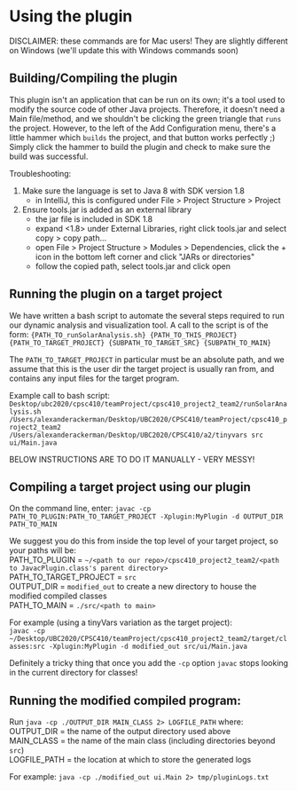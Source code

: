 # Using the plugin 
DISCLAIMER: these commands are for Mac users! They are slightly different on Windows (we'll update this with Windows commands soon)

## Building/Compiling the plugin

This plugin isn't an application that can be run on its own; it's a tool used to modify the source code of other Java projects.
Therefore, it doesn't need a Main file/method, and we shouldn't be clicking the green triangle that `runs` the project. 
However, to the left of the Add Configuration menu, there's a little hammer which `builds` the project, and that button works perfectly ;)
Simply click the hammer to build the plugin and check to make sure the build was successful.

Troubleshooting:
1. Make sure the language is set to Java 8 with SDK version 1.8 
    - in IntelliJ, this is configured under File > Project Structure > Project
2. Ensure tools.jar is added as an external library
    - the jar file is included in SDK 1.8
    - expand <1.8> under External Libraries, right click tools.jar and select copy > copy path...
    - open File > Project Structure > Modules > Dependencies, click the + icon in the bottom left corner and click "JARs or directories"
    - follow the copied path, select tools.jar and click open
    
## Running the plugin on a target project
We have written a bash script to automate the several steps required to run our dynamic analysis and visualization tool.
A call to the script is of the form:
`{PATH_TO_runSolarAnalysis.sh} {PATH_TO_THIS_PROJECT} {PATH_TO_TARGET_PROJECT} {SUBPATH_TO_TARGET_SRC} {SUBPATH_TO_MAIN}`

The `PATH_TO_TARGET_PROJECT` in particular must be an absolute path, and we assume that this is the user dir the target 
project is usually ran from, and contains any input files for the target program. 

Example call to bash script:
`Desktop/ubc2020/cpsc410/teamProject/cpsc410_project2_team2/runSolarAnalysis.sh /Users/alexanderackerman/Desktop/UBC2020/CPSC410/teamProject/cpsc410_project2_team2 /Users/alexanderackerman/Desktop/UBC2020/CPSC410/a2/tinyvars src ui/Main.java`


BELOW INSTRUCTIONS ARE TO DO IT MANUALLY - VERY MESSY!   

## Compiling a target project using our plugin

On the command line, enter:
`javac -cp PATH_TO_PLUGIN:PATH_TO_TARGET_PROJECT -Xplugin:MyPlugin -d OUTPUT_DIR PATH_TO_MAIN`

We suggest you do this from inside the top level of your target project, so your paths will be: <br>
PATH_TO_PLUGIN = `~/<path to our repo>/cpsc410_project2_team2/<path to JavacPlugin.class's parent directory>` <br>
PATH_TO_TARGET_PROJECT = `src` <br>
OUTPUT_DIR = `modified_out` to create a new directory to house the modified compiled classes <br>
PATH_TO_MAIN = `./src/<path to main>` <br>

For example (using a tinyVars variation as the target project): <br>
`javac -cp ~/Desktop/UBC2020/CPSC410/teamProject/cpsc410_project2_team2/target/classes:src -Xplugin:MyPlugin -d modified_out src/ui/Main.java`

Definitely a tricky thing that once you add the `-cp` option `javac` stops looking in the current directory for classes!

## Running the modified compiled program:
Run `java -cp ./OUTPUT_DIR MAIN_CLASS 2> LOGFILE_PATH` where: <br>
OUTPUT_DIR = the name of the output directory used above <br>
MAIN_CLASS = the name of the main class (including directories beyond `src`) <br>
LOGFILE_PATH = the location at which to store the generated logs

For example:
`java -cp ./modified_out ui.Main 2> tmp/pluginLogs.txt`
